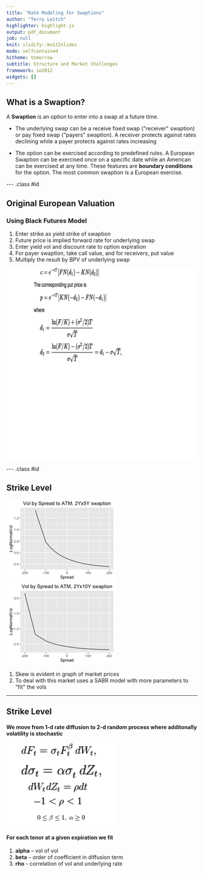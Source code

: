 ```yaml
---
title: "Rate Modeling for Swaptions"
author: "Terry Leitch"
highlighter: highlight.js
output: pdf_document
job: null
knit: slidify::knit2slides
mode: selfcontained
hitheme: tomorrow
subtitle: Structure and Market Challenges
framework: io2012
widgets: []
---
```

<!-- Limit image width and height -->
<style type='text/css'>
img {
    max-height: 560px;
    max-width: 964px;
}
</style>

<!-- Center image on slide -->
<script src="http://ajax.aspnetcdn.com/ajax/jQuery/jquery-1.7.min.js"></script>
<script type='text/javascript'>
$(function() {
    $("p:has(img)").addClass('centered');
});
</script>





## What is a Swaption?


A **Swaption** is an option to enter into a swap at a future time. 


+ The underlying swap can be a receive fixed swap ("receiver" swaption) or pay fixed swap ("payers" swaption). A receiver protects against rates declining while a payer protects against rates increasing


+ The option can be exercised according to predefined rules. A European Swaption can be exercised once on a specific date while an American can be exercised at any time. These features are **boundary conditions** for the option. The most common swaption is a European exercise. 

--- .class #id 

## Original European Valuation

### Using Black Futures Model
1. Enter strike as yield strike of swaption
2. Future price is implied forward rate for underlying swap
3. Enter yield vol and discount rate to option expiration
4. For payer swaption, take call value, and for receivers, put value
5. Multiply the result by BPV of underlying swap

![plot of chunk unnamed-chunk-2](figure/unnamed-chunk-2-1.png)

--- .class #id 




## Strike Level
![plot of chunk unnamed-chunk-3](figure/unnamed-chunk-3-1.png)![plot of chunk unnamed-chunk-3](figure/unnamed-chunk-3-2.png)

1. Skew is evident in graph of market prices
2. To deal with this market uses a SABR model with more parameters to "fit" the vols

---
## Strike Level
#### We move from 1-d rate diffusion to 2-d random process where additonally volatility is stochastic

![plot of chunk unnamed-chunk-4](figure/unnamed-chunk-4-1.png)

#### For each tenor at a given expiration we fit 
1. **alpha**    – vol of vol
2. **beta**     – order of coefficient in diffusion term 
3. **rho**      - correlation of vol and underlying rate

